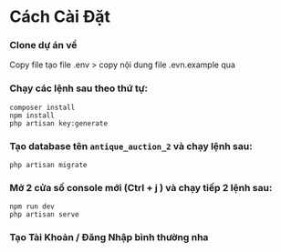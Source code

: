 # Cách Cài Đặt

### Clone dự án về

Copy file tạo file .env > copy nội dung file .evn.example qua

### Chạy các lệnh sau theo thứ tự:

```
composer install
npm install
php artisan key:generate
```

### Tạo database tên ```antique_auction_2``` và chạy lệnh sau:

```
php artisan migrate
```

### Mở 2 cửa số console mới (Ctrl + j ) và chạy tiếp 2 lệnh sau: 

```
npm run dev
php artisan serve
```

### Tạo Tài Khoản / Đăng Nhập bình thường nha

